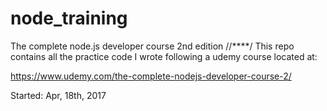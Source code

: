 # node_training
The complete node.js developer course 2nd edition
//****/
This repo contains all the practice code I wrote following a udemy course located at:

https://www.udemy.com/the-complete-nodejs-developer-course-2/

Started: Apr, 18th, 2017
